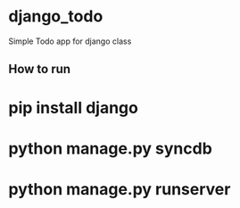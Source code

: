 django_todo
===========

Simple Todo app for django class


How to run
----------

# pip install django
# python manage.py syncdb
# python manage.py runserver
